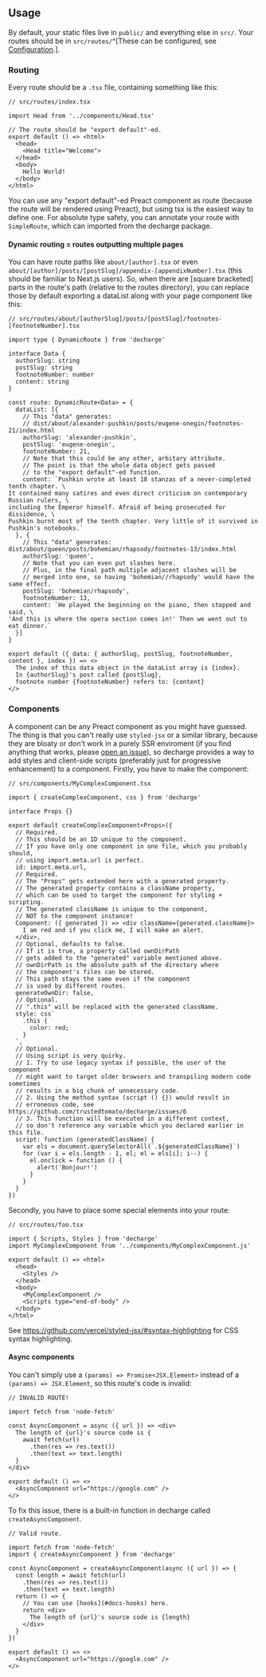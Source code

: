 ## Usage
By default, your static files live in `public/`
and everything else in `src/`. Your routes should
be in `src/routes/`^[These can be configured, see [Configuration](#docs-configuration).].

### Routing
Every route should be a `.tsx` file, containing something like this:
```tsx
// src/routes/index.tsx

import Head from '../components/Head.tsx'

// The route should be "export default"-ed.
export default () => <html>
  <head>
    <Head title="Welcome">
  </head>
  <body>
    Hello World!
  </body>
</html>
```
You can use any "export default"-ed Preact component as route
(because the route will be rendered using Preact),
but using tsx is the easiest way to define one.
For absolute type safety, you can annotate your route with
`SimpleRoute`, which can imported from the decharge package.

#### Dynamic routing = routes outputting multiple pages
You can have route paths like `about/[author].tsx` or even
`about/[author]/posts/[postSlug]/appendix-[appendixNumber].tsx`
(this should be familiar to Next.js users).
So, when there are [square bracketed] parts in the route's path
(relative to the routes directory), you can replace those
by default exporting a dataList along with your page component
like this:
```tsx
// src/routes/about/[authorSlug]/posts/[postSlug]/footnotes-[footnoteNumber].tsx

import type { DynamicRoute } from 'decharge'

interface Data {
  authorSlug: string
  postSlug: string
  footnoteNumber: number
  content: string
}

const route: DynamicRoute<Data> = {
  dataList: [{
    // This "data" generates:
    // dist/about/alexander-pushkin/posts/eugene-onegin/footnotes-21/index.html
    authorSlug: 'alexander-pushkin',
    postSlug: 'eugene-onegin',
    footnoteNumber: 21,
    // Note that this could be any other, arbitary attribute.
    // The point is that the whole data object gets passed
    // to the "export default"-ed function.
    content: `Pushkin wrote at least 18 stanzas of a never-completed tenth chapter. \
It contained many satires and even direct criticism on contemporary Russian rulers, \
including the Emperor himself. Afraid of being prosecuted for dissidence, \
Pushkin burnt most of the tenth chapter. Very little of it survived in Pushkin's notebooks.`
  }, {
    // This "data" generates: dist/about/queen/posts/bohemian/rhapsody/footnotes-13/index.html
    authorSlug: 'queen',
    // Note that you can even put slashes here.
    // Plus, in the final path multiple adjacent slashes will be
    // merged into one, so having 'bohemian//rhapsody' would have the same effect.
    postSlug: 'bohemian/rhapsody',
    footnoteNumber: 13,
    content: `He played the beginning on the piano, then stopped and said, \
'And this is where the opera section comes in!' Then we went out to eat dinner.`
  }]
}

export default ({ data: { authorSlug, postSlug, footnoteNumber, content }, index }) => <>
  The index of this data object in the dataList array is {index}.
  In {authorSlug}'s post called {postSlug},
  footnote number {footnoteNumber} refers to: {content}
</>
```

### Components
A component can be any Preact component as you might have guessed.
The thing is that you can't really use `styled-jsx` or a similar library,
because they are bloaty or don't work in a purely SSR enviroment
(if you find anything that works, please [open an issue](https://github.com/trustedtomato/decharge/issues)), so decharge
provides a way to add styles and client-side scripts
(preferably just for progressive enhancement) to a component.
Firstly, you have to make the component:

```tsx
// src/components/MyComplexComponent.tsx

import { createComplexComponent, css } from 'decharge'

interface Props {}

export default createComplexComponent<Props>({
  // Required.
  // This should be an ID unique to the component.
  // If you have only one component in one file, which you probably should,
  // using import.meta.url is perfect.
  id: import.meta.url,
  // Required.
  // The "Props" gets extended here with a generated property.
  // The generated property contains a className property,
  // which can be used to target the component for styling + scripting.
  // The generated className is unique to the component,
  // NOT to the component instance!
  Component: ({ generated }) => <div className={generated.className}>
    I am red and if you click me, I will make an alert.
  </div>,
  // Optional, defaults to false.
  // If it is true, a property called ownDirPath
  // gets added to the "generated" variable mentioned above.
  // ownDirPath is the absolute path of the directory where
  // the component's files can be stored.
  // This path stays the same even if the component
  // is used by different routes.
  generateOwnDir: false,
  // Optional.
  // ".this" will be replaced with the generated className.
  style: css`
    .this {
      color: red;
    }
  `,
  // Optional.
  // Using script is very quirky.
  // 1. Try to use legacy syntax if possible, the user of the component
  // might want to target older browsers and transpiling modern code sometimes
  // results in a big chunk of unnecessary code.
  // 2. Using the method syntax (script () {}) would result in
  // erroneous code, see https://github.com/trustedtomato/decharge/issues/6
  // 3. This function will be executed in a different context,
  // so don't reference any variable which you declared earlier in this file.
  script: function (generatedClassName) {
    var els = document.querySelectorAll(`.${generatedClassName}`)
    for (var i = els.length - 1, el; el = els[i]; i--) {
      el.onclick = function () {
        alert('Bonjour!')
      }
    }
  }
})
```

Secondly, you have to place some special elements into your route:

```tsx
// src/routes/foo.tsx

import { Scripts, Styles } from 'decharge'
import MyComplexComponent from '../components/MyComplexComponent.js'

export default () => <html>
  <head>
    <Styles />
  </head>
  <body>
    <MyComplexComponent />
    <Scripts type="end-of-body" />
  </body>
</html>
```

See <https://github.com/vercel/styled-jsx/#syntax-highlighting> for CSS syntax highlighting.

#### Async components
You can't simply use a `(params) => Promise<JSX.Element>` instead of a `(params) => JSX.Element`,
so this route's code is invalid:

```tsx
// INVALID ROUTE!

import fetch from 'node-fetch'

const AsyncComponent = async ({ url }) => <div>
  The length of {url}'s source code is {
    await fetch(url)
      .then(res => res.text())
      .then(text => text.length)
  }
</div>

export default () => <>
  <AsyncComponent url="https://google.com" />
</>
```

To fix this issue, there is a built-in function in decharge called `createAsyncComponent`.

```tsx
// Valid route.

import fetch from 'node-fetch'
import { createAsyncComponent } from 'decharge'

const AsyncComponent = createAsyncComponent(async ({ url }) => {
  const length = await fetch(url)
    .then(res => res.text())
    .then(text => text.length)
  return () => {
    // You can use [hooks](#docs-hooks) here.
    return <div>
      The length of {url}'s source code is {length}
    </div>
  }
})

export default () => <>
  <AsyncComponent url="https://google.com" />
</>
```